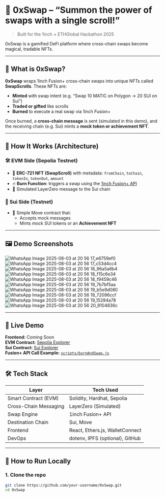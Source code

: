 # 🔁 0xSwap – “Summon the power of swaps with a single scroll!”

> Built for the 1inch × ETHGlobal Hackathon 2025

0xSwap is a gamified DeFi platform where cross-chain swaps become magical, tradable NFTs.

---

## 🌟 What is 0xSwap?

**0xSwap** wraps 1inch Fusion+ cross-chain swaps into unique NFTs called **SwapScrolls**. These NFTs are:
- **Minted** with swap intent (e.g. “Swap 10 MATIC on Polygon → 20 SUI on Sui”)
- **Traded or gifted** like scrolls
- **Burned** to execute a real swap via 1inch Fusion+

Once burned, a **cross-chain message** is sent (simulated in this demo), and the receiving chain (e.g. Sui) mints a **mock token or achievement NFT**.

---

## 🔧 How It Works (Architecture)

### 🛠️ EVM Side (Sepolia Testnet)
- 📝 **ERC-721 NFT (SwapScroll)** with metadata: `fromChain`, `toChain`, `tokenIn`, `tokenOut`, `amount`
- 🔥 **Burn Function**: triggers a swap using the [1inch Fusion+ API](https://docs.1inch.dev/docs/fusion/modes/)
- 🌉 Simulated LayerZero message to the Sui chain

### 🧪 Sui Side (Testnet)
- 🧾 Simple Move contract that:
  - Accepts mock messages
  - Mints mock SUI tokens or an **Achievement NFT**

---

## 🖼️ Demo Screenshots

![WhatsApp Image 2025-08-03 at 20 56 17_e6759ef0](https://github.com/user-attachments/assets/70ce0888-1d94-4dc1-9580-e709f367b2ef)
![WhatsApp Image 2025-08-03 at 20 56 17_c53d4cc4](https://github.com/user-attachments/assets/7819c044-c215-45d3-943f-00d5da7d3a57)
![WhatsApp Image 2025-08-03 at 20 56 18_96a5a6b4](https://github.com/user-attachments/assets/e74e76a2-0142-490b-b1c6-5031d165adb2)
![WhatsApp Image 2025-08-03 at 20 56 18_f15c6e34](https://github.com/user-attachments/assets/f321f87f-4833-4b0f-b917-8dd975210415)
![WhatsApp Image 2025-08-03 at 20 56 18_f9459c46](https://github.com/user-attachments/assets/3d470c69-170e-4ff0-8c8b-4ad26202a5d8)
![WhatsApp Image 2025-08-03 at 20 56 19_7b7bf5aa](https://github.com/user-attachments/assets/3ecfe1e9-f79d-4507-8c04-85de6f3e8d78)
![WhatsApp Image 2025-08-03 at 20 56 19_b5e9d080](https://github.com/user-attachments/assets/e0281aaa-c2e0-4017-8fde-60d68f17dd38)
![WhatsApp Image 2025-08-03 at 20 56 19_72096ccf](https://github.com/user-attachments/assets/a545ec5f-a472-450f-9e48-62f72e237c7b)
![WhatsApp Image 2025-08-03 at 20 56 19_15284a78](https://github.com/user-attachments/assets/8191f640-b2c7-4e93-8dfd-69f306ee8230)
![WhatsApp Image 2025-08-03 at 20 56 20_9104836c](https://github.com/user-attachments/assets/4c9fa230-078b-41b7-acb2-f5517ed6bf7a)



---

## 🔗 Live Demo

**Frontend:** Coming Soon  
**EVM Contract:** [Sepolia Explorer](https://sepolia.etherscan.io/address/...)  
**Sui Contract:** [Sui Explorer](https://suiexplorer.com/.../devnet)  
**Fusion+ API Call Example:** [`scripts/burnAndSwap.js`](./scripts/burnAndSwap.js)

---

## 🛠️ Tech Stack

| Layer         | Tech Used |
|---------------|-----------|
| Smart Contract (EVM) | Solidity, Hardhat, Sepolia |
| Cross-Chain Messaging | LayerZero (Simulated) |
| Swap Engine | 1inch Fusion+ API |
| Destination Chain | Sui, Move |
| Frontend | React, Ethers.js, WalletConnect |
| DevOps | dotenv, IPFS (optional), GitHub |

---

## 🧪 How to Run Locally

### 1. Clone the repo
```bash
git clone https://github.com/your-username/0xSwap.git
cd 0xSwap
